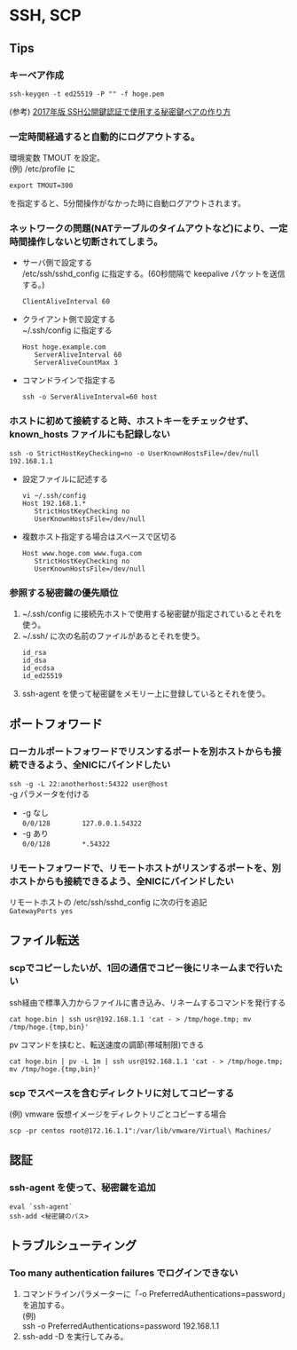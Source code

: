 # SSH, SCP

## Tips
### キーペア作成
```
ssh-keygen -t ed25519 -P "" -f hoge.pem
```
(参考) [2017年版 SSH公開鍵認証で使用する秘密鍵ペアの作り方](https://qiita.com/wnoguchi/items/a72a042bb8159c35d056#%E5%9C%A7%E5%80%92%E7%9A%84%E3%81%AB%E6%84%8F%E8%AD%98%E9%AB%98%E3%81%84-ed25519)

### 一定時間経過すると自動的にログアウトする。
環境変数 TMOUT を設定。  
(例) /etc/profile に
```
export TMOUT=300
```
を指定すると、5分間操作がなかった時に自動ログアウトされます。

### ネットワークの問題(NATテーブルのタイムアウトなど)により、一定時間操作しないと切断されてしまう。
* サーバ側で設定する  
/etc/ssh/sshd_config に指定する。(60秒間隔で keepalive パケットを送信する。)  
  ```
  ClientAliveInterval 60
  ```
* クライアント側で設定する  
~/.ssh/config に指定する  
  ```
  Host hoge.example.com
     ServerAliveInterval 60
     ServerAliveCountMax 3
  ```
* コマンドラインで指定する   
  ```
  ssh -o ServerAliveInterval=60 host
  ```

### ホストに初めて接続すると時、ホストキーをチェックせず、known_hosts ファイルにも記録しない
    ssh -o StrictHostKeyChecking=no -o UserKnownHostsFile=/dev/null 192.168.1.1
* 設定ファイルに記述する  
  ```
  vi ~/.ssh/config
  Host 192.168.1.*
     StrictHostKeyChecking no
     UserKnownHostsFile=/dev/null
  ```
* 複数ホスト指定する場合はスペースで区切る  
  ```
  Host www.hoge.com www.fuga.com
     StrictHostKeyChecking no
     UserKnownHostsFile=/dev/null
  ```

### 参照する秘密鍵の優先順位

1. ~/.ssh/config に接続先ホストで使用する秘密鍵が指定されているとそれを使う。
1. ~/.ssh/ に次の名前のファイルがあるとそれを使う。
   ```
   id_rsa
   id_dsa
   id_ecdsa
   id_ed25519
   ```
1. ssh-agent を使って秘密鍵をメモリー上に登録しているとそれを使う。

## ポートフォワード
### ローカルポートフォワードでリスンするポートを別ホストからも接続できるよう、全NICにバインドしたい
`ssh -g -L 22:anotherhost:54322 user@host`  
-g パラメータを付ける  
* -g なし  
`0/0/128        127.0.0.1.54322`
* -g あり  
`0/0/128        *.54322`

### リモートフォワードで、リモートホストがリスンするポートを、別ホストからも接続できるよう、全NICにバインドしたい
リモートホストの /etc/ssh/sshd_config に次の行を追記  
`GatewayPorts yes`

## ファイル転送
### scpでコピーしたいが、1回の通信でコピー後にリネームまで行いたい
ssh経由で標準入力からファイルに書き込み、リネームするコマンドを発行する
```
cat hoge.bin | ssh usr@192.168.1.1 'cat - > /tmp/hoge.tmp; mv /tmp/hoge.{tmp,bin}'
```
pv コマンドを挟むと、転送速度の調節(帯域制限)できる
```
cat hoge.bin | pv -L 1m | ssh usr@192.168.1.1 'cat - > /tmp/hoge.tmp; mv /tmp/hoge.{tmp,bin}'
```

### scp でスペースを含むディレクトリに対してコピーする
(例) vmware 仮想イメージをディレクトリごとコピーする場合
```
scp -pr centos root@172.16.1.1":/var/lib/vmware/Virtual\ Machines/
```

## 認証
### ssh-agent を使って、秘密鍵を追加
```
eval `ssh-agent`
ssh-add <秘密鍵のパス>
```

## トラブルシューティング

### Too many authentication failures でログインできない
1.  コマンドラインパラメーターに「-o PreferredAuthentications=password」を追加する。  
(例)  
ssh -o PreferredAuthentications=password 192.168.1.1  
1. ssh-add -D を実行してみる。 
